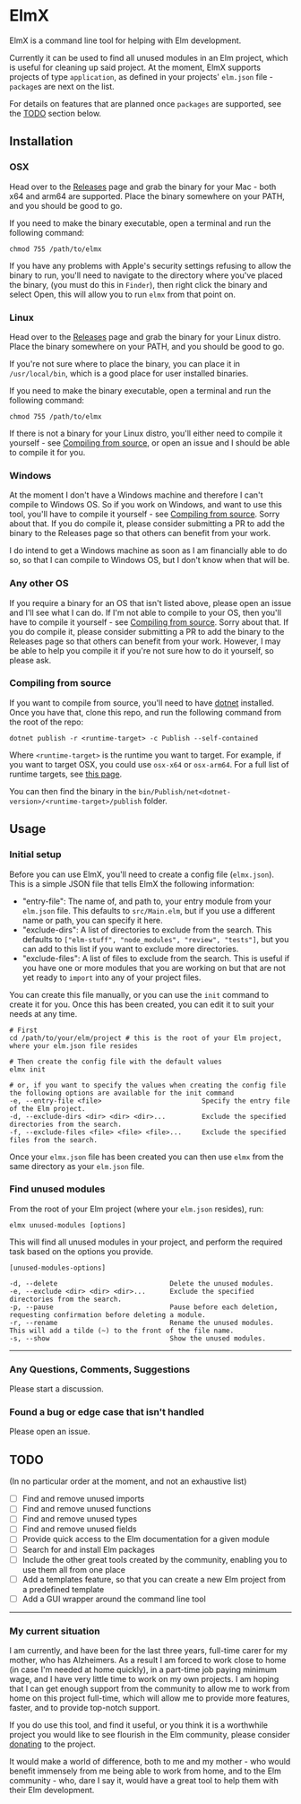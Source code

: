 # ElmX

ElmX is a command line tool for helping with Elm development.

Currently it can be used to find all unused modules in an Elm project, which is useful for cleaning up said project. At the moment, ElmX supports projects of type `application`, as defined in your projects' `elm.json` file - `package`s are next on the list.

For details on features that are planned once `packages` are supported, see the [TODO](#todo) section below.

## Installation

### OSX

Head over to the [Releases](https://github.com/phollyer/elmx/releases) page and grab the binary for your Mac - both x64 and arm64 are supported. Place the binary somewhere on your PATH, and you should be good to go.

If you need to make the binary executable, open a terminal and run the following command:

``` shell
chmod 755 /path/to/elmx
```

If you have any problems with Apple's security settings refusing to allow the binary to run, you'll need to navigate to the directory where you've placed the binary, (you must do this in `Finder`), then right click the binary and select Open, this will allow you to run `elmx` from that point on.

### Linux

Head over to the [Releases](https://github.com/phollyer/elmx/releases) page and grab the binary for your Linux distro. Place the binary somewhere on your PATH, and you should be good to go.

If you're not sure where to place the binary, you can place it in `/usr/local/bin`, which is a good place for user installed binaries.

If you need to make the binary executable, open a terminal and run the following command:

``` shell
chmod 755 /path/to/elmx
```

If there is not a binary for your Linux distro, you'll either need to compile it yourself - see [Compiling from source](#compiling-from-source), or open an issue and I should be able to compile it for you.

### Windows

At the moment I don't have a Windows machine and therefore I can't compile to Windows OS. So if you work on Windows, and want to use this tool, you'll have to compile it yourself - see [Compiling from source](#compiling-from-source). Sorry about that. If you do compile it, please consider submitting a PR to add the binary to the Releases page so that others can benefit from your work.

I do intend to get a Windows machine as soon as I am financially able to do so, so that I can compile to Windows OS, but I don't know when that will be.

### Any other OS

If you require a binary for an OS that isn't listed above, please open an issue and I'll see what I can do. If I'm not able to compile to your OS, then you'll have to compile it yourself - see [Compiling from source](#compiling-from-source). Sorry about that. If you do compile it, please consider submitting a PR to add the binary to the Releases page so that others can benefit from your work. However, I may be able to help you compile it if you're not sure how to do it yourself, so please ask.

### Compiling from source

If you want to compile from source, you'll need to have [dotnet](https://dotnet.microsoft.com/download) installed. Once you have that, clone this repo, and run the following command from the root of the repo:

``` shell
dotnet publish -r <runtime-target> -c Publish --self-contained
```

Where `<runtime-target>` is the runtime you want to target. For example, if you want to target OSX, you could use `osx-x64` or `osx-arm64`. For a full list of runtime targets, see [this page](https://docs.microsoft.com/en-us/dotnet/core/rid-catalog).

You can then find the binary in the `bin/Publish/net<dotnet-version>/<runtime-target>/publish` folder.

## Usage

### Initial setup

Before you can use ElmX, you'll need to create a config file (`elmx.json`). This is a simple JSON file that tells ElmX the following information:

- "entry-file": The name of, and path to, your entry module from your `elm.json` file. This defaults to `src/Main.elm`, but if you use a different name or path, you can specify it here.
- "exclude-dirs": A list of directories to exclude from the search. This defaults to `["elm-stuff", "node_modules", "review", "tests"]`, but you can add to this list if you want to exclude more directories.
- "exclude-files": A list of files to exclude from the search. This is useful if you have one or more modules that you are working on but that are not yet ready to `import` into any of your project files.

You can create this file manually, or you can use the `init` command to create it for you. Once this has been created, you can edit it to suit your needs at any time.

``` shell
# First
cd /path/to/your/elm/project # this is the root of your Elm project, where your elm.json file resides

# Then create the config file with the default values
elmx init

# or, if you want to specify the values when creating the config file the following options are available for the init command
-e, --entry-file <file>                         Specify the entry file of the Elm project.
-d, --exclude-dirs <dir> <dir> <dir>...         Exclude the specified directories from the search.
-f, --exclude-files <file> <file> <file>...     Exclude the specified files from the search.
```

Once your `elmx.json` file has been created you can then use `elmx` from the same directory as your `elm.json` file.

### Find unused modules

From the root of your Elm project (where your `elm.json` resides), run:

``` shell
elmx unused-modules [options]
```

This will find all unused modules in your project, and perform the required task based on the options you provide.

``` shell
[unused-modules-options]

-d, --delete                            Delete the unused modules.
-e, --exclude <dir> <dir> <dir>...      Exclude the specified directories from the search.
-p, --pause                             Pause before each deletion, requesting confirmation before deleting a module.
-r, --rename                            Rename the unused modules. This will add a tilde (~) to the front of the file name.
-s, --show                              Show the unused modules.
```

---

### Any Questions, Comments, Suggestions

Please start a discussion.

### Found a bug or edge case that isn't handled

Please open an issue.

## TODO

(In no particular order at the moment, and not an exhaustive list)

- [ ] Find and remove unused imports
- [ ] Find and remove unused functions
- [ ] Find and remove unused types
- [ ] Find and remove unused fields
- [ ] Provide quick access to the Elm documentation for a given module
- [ ] Search for and install Elm packages
- [ ] Include the other great tools created by the community, enabling you to use them all from one place
- [ ] Add a templates feature, so that you can create a new Elm project from a predefined template
- [ ] Add a GUI wrapper around the command line tool

---

### My current situation

I am currently, and have been for the last three years, full-time carer for my mother, who has Alzheimers. As a result I am forced to work close to home (in case I'm needed at home quickly), in a part-time job paying minimum wage, and I have very little time to work on my own projects. I am hoping that I can get enough support from the community to allow me to work from home on this project full-time, which will allow me to provide more features, faster, and to provide top-notch support.

If you do use this tool, and find it useful, or you think it is a worthwhile project you would like to see flourish in the Elm community, please consider [donating](https://github.com/sponsors/phollyer) to the project.

It would make a world of difference, both to me and my mother - who would benefit immensely from me being able to work from home, and to the Elm community - who, dare I say it, would have a great tool to help them with their Elm development.
